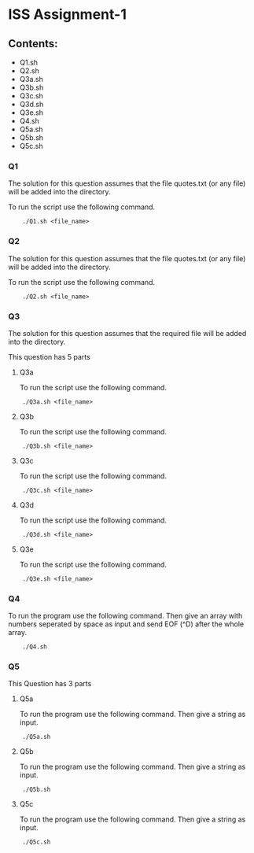 # ISS Assignment-1
## Contents:
* Q1.sh
* Q2.sh
* Q3a.sh
* Q3b.sh
* Q3c.sh
* Q3d.sh
* Q3e.sh
* Q4.sh
* Q5a.sh
* Q5b.sh
* Q5c.sh

### Q1

The solution for this question assumes that the file quotes.txt (or any file) will be added into the directory.

To run the script use the following command.
````
    ./Q1.sh <file_name>
````
### Q2

The solution for this question assumes that the file quotes.txt (or any file) will be added into the directory.

To run the script use the following command.
````
    ./Q2.sh <file_name>
````
### Q3

The solution for this question assumes that the required file will be added into the directory.

This question has 5 parts

1. Q3a

    To run the script use the following command.
````
    ./Q3a.sh <file_name>
````
2. Q3b

    To run the script use the following command.
````
    ./Q3b.sh <file_name>
````
3. Q3c

    To run the script use the following command.
````
    ./Q3c.sh <file_name>
````
4. Q3d

    To run the script use the following command.
````
    ./Q3d.sh <file_name>
````
5. Q3e

    To run the script use the following command.
````
    ./Q3e.sh <file_name>
````
### Q4

To run the program use the following command. Then give an array with numbers seperated by space as input and send EOF (^D) after the whole array.
````
    ./Q4.sh 
````
### Q5

This Question has 3 parts

1. Q5a

    To run the program use the following command. Then give a string as input.

````
    ./Q5a.sh 
````
2. Q5b

    To run the program use the following command. Then give a string as input.

````
    ./Q5b.sh 
````
3. Q5c

    To run the program use the following command. Then give a string as input.

````
    ./Q5c.sh 
````